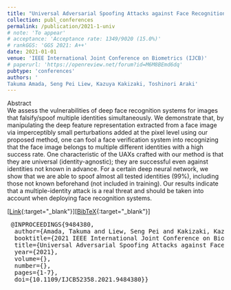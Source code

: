 ```yaml
---
title: "Universal Adversarial Spoofing Attacks against Face Recognition"
collection: publ_conferences
permalink: /publication/2021-1-univ
# note: 'To appear'
# acceptance: 'Acceptance rate: 1349/9020 (15.0%)'
# rankGGS: 'GGS 2021: A++'
date: 2021-01-01
venue: 'IEEE International Joint Conference on Biometrics (IJCB)'
# paperurl: 'https://openreview.net/forum?id=M6M8BEmd6dq'
pubtype: 'conferences'
authors: ' 
Takuma Amada, Seng Pei Liew, Kazuya Kakizaki, Toshinori Araki'
---
```

Abstract
 <br> 
We assess the vulnerabilities of deep face recognition systems for images that falsify/spoof multiple identities simultaneously. We demonstrate that, by manipulating the deep feature representation extracted from a face image via imperceptibly small perturbations added at the pixel level using our proposed method, one can fool a face verification system into recognizing that the face image belongs to multiple different identities with a high success rate. One characteristic of the UAXs crafted with our method is that they are universal (identity-agnostic); they are successful even against identities not known in advance. For a certain deep neural network, we show that we are able to spoof almost all tested identities (99%), including those not known beforehand (not included in training). Our results indicate that a multiple-identity attack is a real threat and should be taken into account when deploying face recognition systems.
 <br> 

 [[Link](http://dx.doi.org/10.1109/IJCB52358.2021.9484380){:target="_blank"}][[BibTeX](/files/bibtex/amada2021.bib){:target="_blank"}] 
<pre> @INPROCEEDINGS{9484380,
  author={Amada, Takuma and Liew, Seng Pei and Kakizaki, Kazuya and Araki, Toshinori},
  booktitle={2021 IEEE International Joint Conference on Biometrics (IJCB)}, 
  title={Universal Adversarial Spoofing Attacks against Face Recognition}, 
  year={2021},
  volume={},
  number={},
  pages={1-7},
  doi={10.1109/IJCB52358.2021.9484380}}
 </pre>


